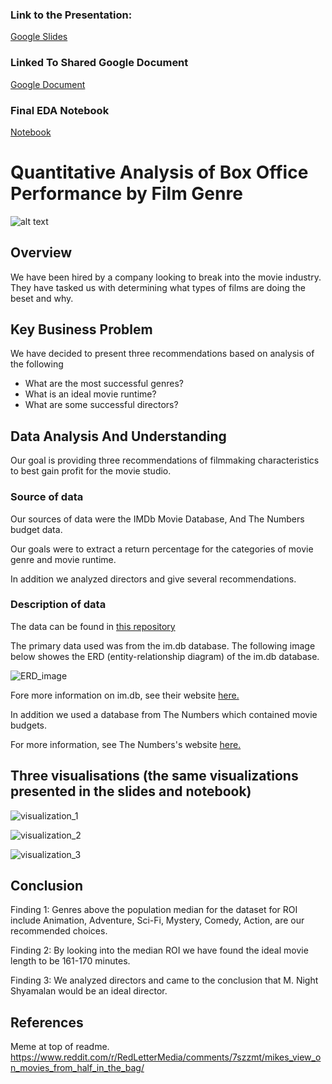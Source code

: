 ### Link to the Presentation:
[Google Slides](https://docs.google.com/presentation/d/1MLvGj73hgIZRSUeMiUxudbkVynZ4hwIq6aFEZ_RNPkU/edit?usp=sharing)

### Linked To Shared Google Document
[Google Document](https://docs.google.com/document/d/1sQq8MkEcGs7C_QXXiYMlZyQeC_AAdybVG2yTf-Qp6IA/edit?usp=sharing)

### Final EDA Notebook
[Notebook](https://github.com/QiCai1995/dsc-phase-2-project-v3/blob/main/EDA_Final.ipynb)

# Quantitative Analysis of Box Office Performance by Film Genre

![alt text](https://i.redd.it/9n27tczziac01.png)

## Overview

We have been hired by a company looking to break into the movie industry. They have tasked us with determining what types of films are doing the beset and why.

## Key Business Problem

We have decided to present three recommendations based on analysis of the following 

* What are the most successful genres?
* What is an ideal movie runtime?
* What are some successful directors?

## Data Analysis And Understanding

Our goal is providing three recommendations of filmmaking characteristics to best gain profit for the movie studio.

### Source of data

Our sources of data were the IMDb Movie Database, And The Numbers budget data.

Our goals were to extract a return percentage for the categories of movie genre and movie runtime.

In addition we analyzed directors and give several recommendations.

### Description of data

The data can be found in [this repository](https://github.com/learn-co-curriculum/dsc-phase-2-project-v3)

The primary data used was from the im.db database. The following image below showes the ERD (entity-relationship diagram) of the im.db database.

![ERD_image](https://raw.githubusercontent.com/learn-co-curriculum/dsc-phase-2-project-v3/main/movie_data_erd.jpeg)

Fore more information on im.db, see their website [here.](https://www.imdb.com/)

In addition we used a database from The Numbers which contained movie budgets.

For more information, see The Numbers's website [here.](https://www.the-numbers.com/)

## Three visualisations (the same visualizations presented in the slides and notebook)

![visualization_1](https://github.com/QiCai1995/dsc-phase-2-project-v3/blob/main/Visuals/Genres%20by%20ROI.png?raw=true)

![visualization_2](https://github.com/QiCai1995/dsc-phase-2-project-v3/blob/main/Visuals/Movie%20Runtime%20Range%20by%20ROI%202.png)

![visualization_3](https://github.com/QiCai1995/dsc-phase-2-project-v3/blob/main/Visuals/Top%205%20directors.png)

## Conclusion

Finding 1: Genres above the population median for the dataset for ROI include Animation, Adventure, Sci-Fi, Mystery, Comedy, Action, are our recommended choices.

Finding 2: By looking into the median ROI we have found the ideal movie length to be 161-170 minutes.

Finding 3: We analyzed directors and came to the conclusion that M. Night Shyamalan would be an ideal director.

## References

Meme at top of readme.
https://www.reddit.com/r/RedLetterMedia/comments/7szzmt/mikes_view_on_movies_from_half_in_the_bag/
